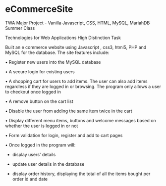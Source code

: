 # eCommerceSite
TWA Major Project - Vanilla Javascript, CSS, HTML, MySQL, MariahDB
Summer Class

Technologies for Web Applications High Distinction
Task

Built an e commerce website using Javascript , css3, html5, PHP and
MySQL for the database.
The site features include:

• Register new users into the MySQL database

• A secure login for existing users

• A shopping cart for users to add items. The user can also add items
regardless if they are logged in or browsing. The program only allows a user
to checkout once logged in

• A remove button on the cart list

• Disable the user from adding the same item twice in the cart

• Display different menu items, buttons and welcome messages based on
whether the user is logged in or not

• Form validation for login, register and add to cart pages

• Once logged in the program will:

  - display users' details

  - update user details in the database

  - display order history, displaying the total of all the items bought
per order id and date
